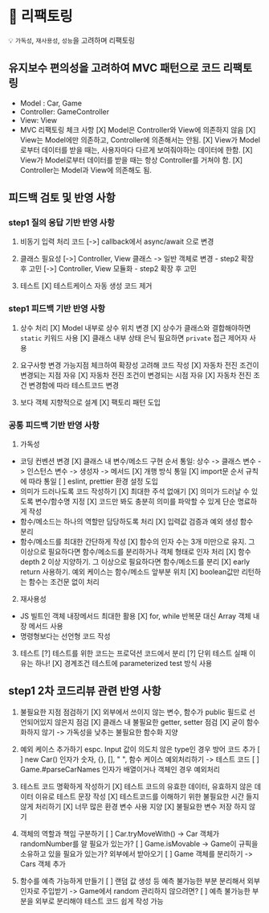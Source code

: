 # 🔧 리팩토링

💡 `가독성`, `재사용성`, `성능`을 고려하며 리팩토링

## 유지보수 편의성을 고려하여 MVC 패턴으로 코드 리팩토링

- Model : Car, Game
- Controller: GameController
- View: View
- MVC 리팩토링 체크 사항
  [X] Model은 Controller와 View에 의존하지 않음
  [X] View는 Model에만 의존하고, Controller에 의존해서는 안됨.
  [X] View가 Model로부터 데이터를 받을 때는, 사용자마다 다르게 보여줘야하는 데이터에 한함.
  [X] View가 Model로부터 데이터를 받을 때는 항상 Controller를 거쳐야 함.
  [X] Controller는 Model과 View에 의존해도 됨.

## 피드백 검토 및 반영 사항

### step1 질의 응답 기반 반영 사항

1. 비동기 입력 처리 코드
   [->] callback에서 async/await 으로 변경

2. 클래스 필요성
   [->] Controller, View 클래스 -> 일반 객체로 변경 - step2 확장 후 고민
   [->] Controller, View 모듈화 - step2 확장 후 고민

3. 테스트
   [X] 테스트케이스 자동 생성 코드 제거

### step1 피드백 기반 반영 사항

1. 상수 처리
   [X] Model 내부로 상수 위치 변경
   [X] 상수가 클래스와 결합해야하면 `static` 키워드 사용
   [X] 클래스 내부 상태 은닉 필요하면 `private` 접근 제어자 사용

2. 요구사항 변경 가능지점 체크하여 확장성 고려해 코드 작성
   [X] 자동차 전진 조건이 변경되는 지점 자유
   [X] 자동차 전진 조건이 변경되는 시점 자유
   [X] 자동차 전진 조건 변경함에 따라 테스트코드 변경

3. 보다 객체 지향적으로 설계
   [X] 팩토리 패턴 도입

### 공통 피드백 기반 반영 사항

1.  가독성

- 코딩 컨벤션 변경
  [X] 클래스 내 변수/메소드 구현 순서 통일: 상수 -> 클래스 변수 -> 인스턴스 변수 -> 생성자 -> 메서드
  [X] 개행 방식 통일
  [X] import문 순서 규칙에 따라 통일
  [ ] eslint, prettier 환경 설정 도입
- 의미가 드러나도록 코드 작성하기
  [X] 최대한 주석 없애기
  [X] 의미가 드러날 수 있도록 변수/함수명 지정
  [X] 코드만 봐도 충분히 의미를 파악할 수 있게 단순 명료하게 작성
- 함수/메소드는 하나의 역할만 담당하도록 처리
  [X] 입력값 검증과 예외 생성 함수 분리
- 함수/메소드를 최대한 간단하게 작성
  [X] 함수의 인자 수는 3개 미만으로 유지. 그 이상으로 필요하다면 함수/메소드를 분리하거나 객체 형태로 인자 처리
  [X] 함수 depth 2 이상 지양하기. 그 이상으로 필요하다면 함수/메소드를 분리
  [X] early return 사용하기. 예외 케이스는 함수/메소드 앞부분 위치
  [X] boolean값만 리턴하는 함수는 조건문 없이 처리

2.  재사용성

- JS 빌트인 객체 내장메서드 최대한 활용
  [X] for, while 반복문 대신 Array 객체 내장 메서드 사용
- 명령형보다는 선언형 코드 작성

3.  테스트
    [?] 테스트를 위한 코드는 프로덕션 코드에서 분리
    [?] 단위 테스트 실패 이유는 하나!
    [X] 경계조건 테스트에 parameterized test 방식 사용

## step1 2차 코드리뷰 관련 반영 사항

1. 불필요한 지점 점검하기
   [X] 외부에서 쓰이지 않는 변수, 함수가 public 필드로 선언되어있지 않은지 점검
   [X] 클래스 내 불필요한 getter, setter 점검
   [X] 굳이 함수화하지 않기 -> 가독성을 낮추는 불필요한 함수화 지양

2. 예외 케이스 추가하기
   espc. Input 값이 의도치 않은 type인 경우 방어 코드 추가
   [ ] new Car() 인자가 숫자, {}, [], " ", 함수 케이스 예외처리하기 -> 테스트 코드
   [ ] Game.#parseCarNames 인자가 배열이거나 객체인 경우 예외처리

3. 테스트 코드 명확하게 작성하기
   [X] 테스트 코드의 유효한 데이터, 유효하지 않은 데이터 이유로 테스트 문장 작성
   [X] 테스트코드를 이해하기 위한 불필요한 시간 들지 않게 처리하기
   [X] 너무 많은 환경 변수 사용 지양
   [X] 불필요한 변수 저장 하지 않기

4. 객체의 역할과 책임 구분하기
   [ ] Car.tryMoveWith() -> Car 객체가 randomNumber를 알 필요가 있는가?
   [ ] Game.isMovable -> Game이 규픽을 소유하고 있을 필요가 있는가? 외부에서 받아오기
   [ ] Game 객체를 분리하기 -> Cars 객체 추가

5. 함수를 예측 가능하게 만들기
   [ ] 랜덤 값 생성 등 예측 불가능한 부분 분리해서 외부 인자로 주입받기 -> Game에서 random 관리하지 않으려면?
   [ ] 예측 불가능한 부분을 외부로 분리해야 테스트 코드 쉽게 작성 가능
